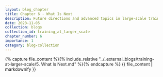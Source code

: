 ```yaml
---
layout: blog_chapter
title: Chapter 6 - What Is Next
description: Future directions and advanced topics in large-scale training
date: 2023-11-05
collection: blogs
collection_id: training_at_larger_scale
chapter_number: 6
importance: 1
category: blog-collection
---
```


<div class="external-content" data-repo-path="_external_blogs/training-at-larger-scale">
{% capture file_content %}{% include_relative "../_external_blogs/training-at-larger-scale/5. What Is Next.md" %}{% endcapture %}
{{ file_content | markdownify }}
</div>

<script>
document.addEventListener('DOMContentLoaded', function() {
  const externalContent = document.querySelector('.external-content');
  if (externalContent) {
    const repoPath = externalContent.dataset.repoPath;
    const images = externalContent.querySelectorAll('img');
    
    images.forEach(img => {
      const src = img.getAttribute('src');
      if (src && src.startsWith('images/')) {
        img.setAttribute('src', `{{ site.baseurl }}/${repoPath}/${src}`);
      }
    });
  }
});
</script>
